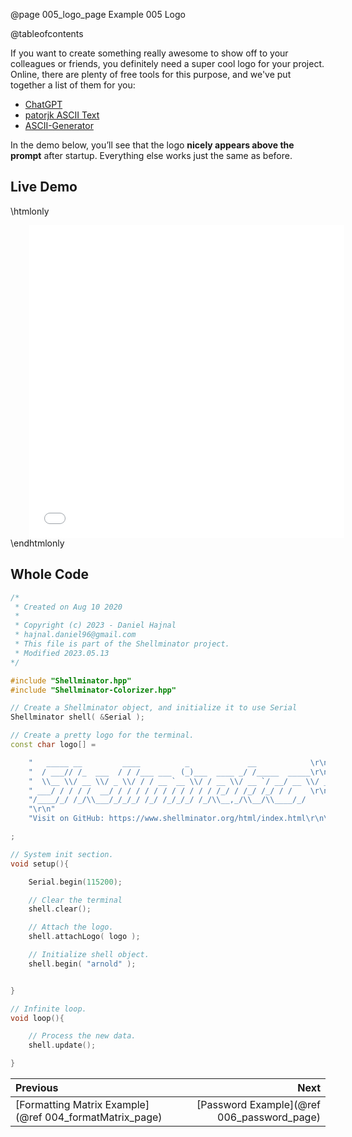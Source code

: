 @page 005_logo_page Example 005 Logo

@tableofcontents

If you want to create something really awesome to show off to your colleagues or friends, you definitely need a super cool logo for your project. Online, there are plenty of free tools for this purpose, and we've put together a list of them for you:
* [ChatGPT](https://chatgpt.com/)
* [patorjk ASCII Text](http://patorjk.com/software/taag/#p=display&f=Slant&t=Shellminator)
* [ASCII-Generator](https://ascii-generator.site/)

In the demo below, you’ll see that the logo **nicely appears above the prompt** after startup. Everything else works just the same as before.

## Live Demo

\htmlonly
<iframe id="demoFrame" src="webExamples/005_logo.html" style="height:500px;width:100%;border:none;display:block; margin-left:30px;"></iframe>
\endhtmlonly

## Whole Code

```cpp
/*
 * Created on Aug 10 2020
 *
 * Copyright (c) 2023 - Daniel Hajnal
 * hajnal.daniel96@gmail.com
 * This file is part of the Shellminator project.
 * Modified 2023.05.13
*/

#include "Shellminator.hpp"
#include "Shellminator-Colorizer.hpp"

// Create a Shellminator object, and initialize it to use Serial
Shellminator shell( &Serial );

// Create a pretty logo for the terminal.
const char logo[] =

    "   _____ __         ____          _             __            \r\n"
    "  / ___// /_  ___  / / /___ ___  (_)___  ____ _/ /_____  _____\r\n"
    "  \\__ \\/ __ \\/ _ \\/ / / __ `__ \\/ / __ \\/ __ `/ __/ __ \\/ ___/\r\n"
    " ___/ / / / /  __/ / / / / / / / / / / / /_/ / /_/ /_/ / /    \r\n"
    "/____/_/ /_/\\___/_/_/_/ /_/ /_/_/_/ /_/\\__,_/\\__/\\____/_/     \r\n"
    "\r\n"
    "Visit on GitHub: https://www.shellminator.org/html/index.html\r\n\r\n"

;

// System init section.
void setup(){

    Serial.begin(115200);

    // Clear the terminal
    shell.clear();

    // Attach the logo.
    shell.attachLogo( logo );

    // Initialize shell object.
    shell.begin( "arnold" );


}

// Infinite loop.
void loop(){

    // Process the new data.
    shell.update();

}

```

<div class="section_buttons">
 
| Previous          |                         Next |
|:------------------|-----------------------------:|
|[Formatting Matrix Example](@ref 004_formatMatrix_page) | [Password Example](@ref 006_password_page) |
 
</div>